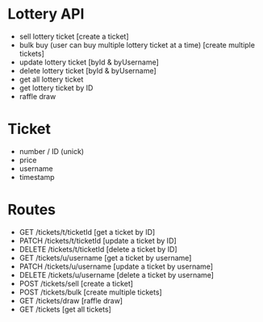 # Lottery API

- sell lottery ticket [create a ticket]
- bulk buy (user can buy multiple lottery ticket at a time) [create multiple tickets]
- update lottery ticket [byId & byUsername]
- delete lottery ticket [byId & byUsername]
- get all lottery ticket
- get lottery ticket by ID
- raffle draw

# Ticket

- number / ID (unick)
- price
- username
- timestamp

# Routes

- GET    /tickets/t/ticketId [get a ticket by ID]
- PATCH  /tickets/t/ticketId [update a ticket by ID]
- DELETE /tickets/t/ticketId [delete a ticket by ID]
- GET    /tickets/u/username [get a ticket by username]
- PATCH  /tickets/u/username [update a ticket by username]
- DELETE /tickets/u/username [delete a ticket by username]
- POST   /tickets/sell [create a ticket]
- POST   /tickets/bulk [create multiple tickets]
- GET    /tickets/draw [raffle draw]
- GET    /tickets [get all tickets]
